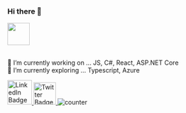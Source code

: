 ### Hi there 👋

  
  <div>
   <img src="http://clipart-library.com/newhp/kissclipart-woman-computer-programmer-clipart-computer-program-462fb3955bf62bad.png" width=50px/>
  </div>
  </br>

  
   🔭 I’m currently working on ...  JS, C#, React, ASP.NET Core </br>
   🌱 I’m currently exploring ... Typescript, Azure
  
  <div id="badges">
    <a href="https://linkedin.com/in/tanlui">
      <img src="https://img.shields.io/badge/LinkedIn-blue?style=for-the-badge&logo=linkedin&logoColor=white" alt="LinkedIn Badge" width=55px/>
    </a>
    <a href="https://twitter.com/tan_im_">
      <img src="https://img.shields.io/badge/Twitter-blue?style=for-the-badge&logo=twitter&logoColor=white" alt="Twitter Badge" width=50px/>
    </a>
    <img src="https://komarev.com/ghpvc/?username=xploreout&style=flat-square&color=blue" alt="counter"/>
  </div>
<!--
**xploreout/xploreout** is a ✨ _special_ ✨ repository because its `README.md` (this file) appears on your GitHub profile.

Here are some ideas to get you started:

- 🔭 I’m currently working on ...
- 🌱 I’m currently learning ...
- 👯 I’m looking to collaborate on ...
- 🤔 I’m looking for help with ...
- 💬 Ask me about ...
- 📫 How to reach me: ...
- 😄 Pronouns: ...
- ⚡ Fun fact: ...
-->
